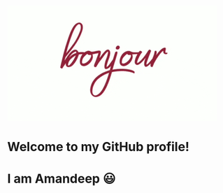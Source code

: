 
![This](https://github.com/amandeep25/README.md/blob/main/bonjour.gif)

# Welcome to my GitHub profile!
# I am Amandeep :smiley:

